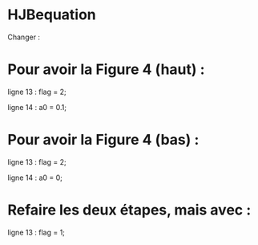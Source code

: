 # HJBequation



Changer :


# Pour avoir la Figure 4 (haut) :

ligne 13 : flag = 2;

ligne 14 : a0 = 0.1;


# Pour avoir la Figure 4 (bas) :

ligne 13 : flag = 2;

ligne 14 : a0 = 0;



# Refaire les deux étapes, mais avec :

ligne 13 : flag = 1;
